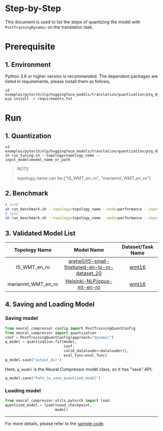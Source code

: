 Step-by-Step
============

This document is used to list the steps of quantizing the model with `PostTrainingDynamic` on the translation task.

# Prerequisite
## 1. Environment
Python 3.6 or higher version is recommended.
The dependent packages are listed in requirements, please install them as follows,
```shell
cd examples/pytorch/nlp/huggingface_models/translation/quantization/ptq_dynamic/fx
pip install -r requirements.txt
```

# Run
## 1. Quantization
```shell
cd examples/pytorch/nlp/huggingface_models/translation/quantization/ptq_dynamic/fx
sh run_tuning.sh --topology=topology_name --input_model=model_name_or_path
```
> NOTE
>
> topology_name can be:{"t5_WMT_en_ro", "marianmt_WMT_en_ro"}
## 2. Benchmark
```bash
# int8
sh run_benchmark.sh --topology=topology_name --mode=performance --input_model=model_name_or_path --config=saved_results --int8=true
# fp32
sh run_benchmark.sh --topology=topology_name --mode=performance --input_model=model_name_or_path
```
## 3. Validated Model List
<table>
<thead>
  <tr>
    <th>Topology Name</th>
    <th>Model Name</th>
    <th>Dataset/Task Name</th>
  </tr>
</thead>
<tbody align="center">
  <tr>
    <td>t5_WMT_en_ro</td>
    <td><a href="https://huggingface.co/aretw0/t5-small-finetuned-en-to-ro-dataset_20">aretw0/t5-small-finetuned-en-to-ro-dataset_20</a></td>
    <td><a href="https://huggingface.co/datasets/wmt16">wmt16</a></td>
  </tr>
  <tr>
    <td>marianmt_WMT_en_ro</td>
    <td><a href="https://huggingface.co/Helsinki-NLP/opus-mt-en-ro">Helsinki-NLP/opus-mt-en-ro</a></td>
    <td><a href="https://huggingface.co/datasets/wmt16">wmt16</a></td>
  </tr>
</tbody>
</table>

## 4. Saving and Loading Model
### Saving model
```python
from neural_compressor.config import PostTrainingQuantConfig
from neural_compressor import quantization
conf = PostTrainingQuantConfig(approach="dynamic")
q_model = quantization.fit(model,
                           conf,
                           calib_dataloader=dataloader(),
                           eval_func=eval_func)
q_model.save("output_dir")
```
Here, `q_model` is the Neural Compressor model class, so it has "save" API:

```python
q_model.save("Path_to_save_quantized_model")
```
### Loading model
```python
from neural_compressor.utils.pytorch import load
quantized_model = load(tuned_checkpoint,
                       model)
```
--------
For more details, please refer to the [sample code](./run_translation.py).